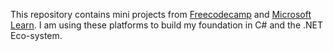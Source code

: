 This repository contains mini projects from [Freecodecamp](https://www.freecodecamp.org/learn/foundational-c-sharp-with-microsoft) and [Microsoft Learn](https://learn.microsoft.com/en-us/training/).
I am using these platforms to build my foundation in C# and the .NET Eco-system. 